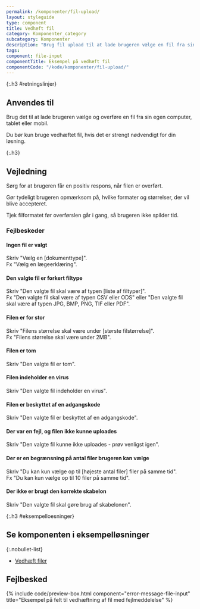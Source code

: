 ```yaml
---
permalink: /komponenter/fil-upload/
layout: styleguide
type: component
title: Vedhæft fil
category: Komponenter_category
subcategory: Komponenter
description: "Brug fil upload til at lade brugeren vælge en fil fra sin egen computer, tablet eller mobil."
tags:
component: file-input
componentTitle: Eksempel på vedhæft fil
componentCode: "/kode/komponenter/fil-upload/"
---
```


{:.h3 #retningslinjer}
## Anvendes til

Brug det til at lade brugeren vælge og overføre en fil fra sin egen computer, tablet eller mobil.

Du bør kun bruge vedhæftet fil, hvis det er strengt nødvendigt for din løsning.

{:.h3}
## Vejledning

Sørg for at brugeren får en positiv respons, når filen er overført.

Gør tydeligt brugeren opmærksom på, hvilke formater og størrelser, der vil blive accepteret.

Tjek filformatet før overførslen går i gang, så brugeren ikke spilder tid.

### Fejlbeskeder

#### Ingen fil er valgt
Skriv "Vælg en [dokumenttype]".<br />
Fx "Vælg en lægeerklæring".

#### Den valgte fil er forkert filtype
Skriv "Den valgte fil skal være af typen [liste af filtyper]".<br />
Fx "Den valgte fil skal være af typen CSV eller ODS" eller "Den valgte fil skal være af typen JPG, BMP, PNG, TIF eller PDF".

#### Filen er for stor
Skriv "Filens størrelse skal være under [største filstørrelse]".<br />
Fx "Filens størrelse skal være under 2MB".

#### Filen er tom
Skriv "Den valgte fil er tom".

#### Filen indeholder en virus
Skriv "Den valgte fil indeholder en virus".

#### Filen er beskyttet af en adgangskode
Skriv "Den valgte fil er beskyttet af en adgangskode".

#### Der var en fejl, og filen ikke kunne uploades
Skriv "Den valgte fil kunne ikke uploades - prøv venligst igen".

#### Der er en begrænsning på antal filer brugeren kan vælge
Skriv "Du kan kun vælge op til [højeste antal filer] filer på samme tid".<br />
Fx "Du kan kun vælge op til 10 filer på samme tid".

#### Der ikke er brugt den korrekte skabelon
Skriv "Den valgte fil skal gøre brug af skabelonen".

{:.h3 #eksempelloesninger}
## Se komponenten i eksempelløsninger

{:.nobullet-list}
- <a href="/pages/eksempler/vedhaeft-fil/fil-1/?r={{page.permalink}}%23eksempelloesninger" title="Eksempelløsning Vedhæft filer åbnes i nyt vindue">Vedhæft filer</a>

## Fejlbesked
{% include code/preview-box.html component="error-message-file-input" title="Eksempel på felt til vedhæftning af fil med fejlmeddelelse" %}